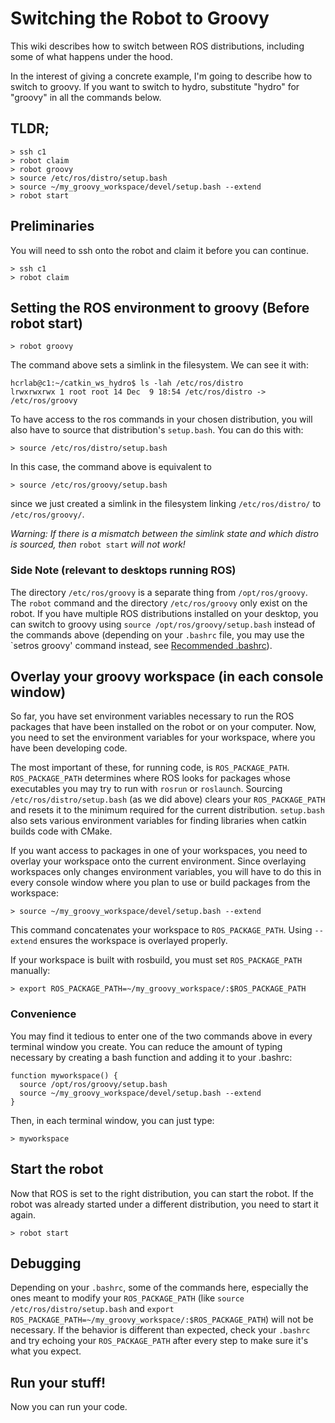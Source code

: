 # Switching the Robot to Groovy
This wiki describes how to switch between ROS distributions, including some of
what happens under the hood. 

In the interest of giving a concrete example, I'm going to describe how to switch to groovy.
If you want to switch to hydro, substitute "hydro" for "groovy" in all the commands below.

## TLDR;
```
> ssh c1
> robot claim
> robot groovy
> source /etc/ros/distro/setup.bash
> source ~/my_groovy_workspace/devel/setup.bash --extend
> robot start
```

## Preliminaries
You will need to ssh onto the robot and claim it before you can continue.
```
> ssh c1
> robot claim
```

## Setting the ROS environment to groovy (Before robot start)

```
> robot groovy
```
The command above sets a simlink in the filesystem. We can see it with:
```
hcrlab@c1:~/catkin_ws_hydro$ ls -lah /etc/ros/distro
lrwxrwxrwx 1 root root 14 Dec  9 18:54 /etc/ros/distro -> /etc/ros/groovy
```
To have access to the ros commands in your chosen distribution, you will also have to source that distribution's `setup.bash`. You can do this with:
```
> source /etc/ros/distro/setup.bash
```
In this case, the command above is equivalent to 
```
> source /etc/ros/groovy/setup.bash
```
since we just created a simlink in the filesystem linking `/etc/ros/distro/` to `/etc/ros/groovy/`.

*Warning: If there is a mismatch between the simlink state and which distro is sourced, then* `robot start` *will not work!*

### Side Note (relevant to desktops running ROS)
The directory `/etc/ros/groovy` is a separate thing from `/opt/ros/groovy`. The `robot` command and the directory `/etc/ros/groovy` only exist on the robot. If you have multiple ROS distributions installed on your desktop, you can switch to groovy using `source /opt/ros/groovy/setup.bash` instead of the commands above (depending on your `.bashrc` file, you may use the `setros groovy' command instead, see [Recommended .bashrc](https://github.com/hcrlab/wiki/blob/master/development_environment_setup/recommended_bashrc.md)).

## Overlay your groovy workspace (in each console window)
So far, you have set environment variables necessary to run the ROS packages that have been installed on the robot or on your computer.
Now, you need to set the environment variables for your workspace, where you have been developing code.

The most important of these, for running code, is `ROS_PACKAGE_PATH`. `ROS_PACKAGE_PATH` determines where ROS looks for packages
whose executables you may try to run with `rosrun` or `roslaunch`. Sourcing `/etc/ros/distro/setup.bash` (as we did above)
clears your `ROS_PACKAGE_PATH` and resets it to the minimum required for the current distribution. `setup.bash` also sets various environment variables for finding libraries when catkin builds code with CMake.

If you want access to packages in one of your workspaces, you need to overlay your workspace onto the current environment.
Since overlaying workspaces only changes environment variables, you will have to do this in every console window where you 
plan to use or build packages from the workspace:
```
> source ~/my_groovy_workspace/devel/setup.bash --extend
```
This command concatenates your workspace to `ROS_PACKAGE_PATH`.
Using `--extend` ensures the workspace is overlayed properly.

If your workspace is built with rosbuild, you must set `ROS_PACKAGE_PATH` manually:
```
> export ROS_PACKAGE_PATH=~/my_groovy_workspace/:$ROS_PACKAGE_PATH
```

### Convenience
You may find it tedious to enter one of the two commands above in every terminal window you create.
You can reduce the amount of typing necessary by creating a bash function and adding it to your .bashrc:
```
function myworkspace() {
  source /opt/ros/groovy/setup.bash
  source ~/my_groovy_workspace/devel/setup.bash --extend
}
```

Then, in each terminal window, you can just type:
```
> myworkspace
```

## Start the robot
Now that ROS is set to the right distribution, you can start the robot. If the robot was already started
under a different distribution, you need to start it again.
```
> robot start
```

## Debugging
Depending on your `.bashrc`, some of the commands here, especially the ones meant to modify your `ROS_PACKAGE_PATH` (like `source /etc/ros/distro/setup.bash` and `export ROS_PACKAGE_PATH=~/my_groovy_workspace/:$ROS_PACKAGE_PATH`) will not be necessary. If the behavior is different than expected, check your `.bashrc` and try echoing your `ROS_PACKAGE_PATH` after every step to make sure it's what you expect. 

## Run your stuff!
Now you can run your code.

